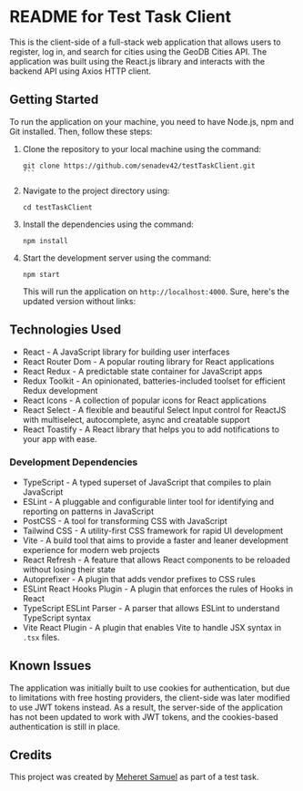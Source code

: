 # README for Test Task Client

This is the client-side of a full-stack web application that allows users to register, log in, and search for cities using the GeoDB Cities API. The application was built using the React.js library and interacts with the backend API using Axios HTTP client.

## Getting Started

To run the application on your machine, you need to have Node.js, npm and Git installed. Then, follow these steps:

1. Clone the repository to your local machine using the command:

   ````
   git clone https://github.com/senadev42/testTaskClient.git
   ```

   ````

2. Navigate to the project directory using:

   ```
   cd testTaskClient
   ```

3. Install the dependencies using the command:

   ```
   npm install
   ```

4. Start the development server using the command:

   ```
   npm start
   ```

   This will run the application on `http://localhost:4000`.
   Sure, here's the updated version without links:

## Technologies Used

- React - A JavaScript library for building user interfaces
- React Router Dom - A popular routing library for React applications
- React Redux - A predictable state container for JavaScript apps
- Redux Toolkit - An opinionated, batteries-included toolset for efficient Redux development
- React Icons - A collection of popular icons for React applications
- React Select - A flexible and beautiful Select Input control for ReactJS with multiselect, autocomplete, async and creatable support
- React Toastify - A React library that helps you to add notifications to your app with ease.

### Development Dependencies

- TypeScript - A typed superset of JavaScript that compiles to plain JavaScript
- ESLint - A pluggable and configurable linter tool for identifying and reporting on patterns in JavaScript
- PostCSS - A tool for transforming CSS with JavaScript
- Tailwind CSS - A utility-first CSS framework for rapid UI development
- Vite - A build tool that aims to provide a faster and leaner development experience for modern web projects
- React Refresh - A feature that allows React components to be reloaded without losing their state
- Autoprefixer - A plugin that adds vendor prefixes to CSS rules
- ESLint React Hooks Plugin - A plugin that enforces the rules of Hooks in React
- TypeScript ESLint Parser - A parser that allows ESLint to understand TypeScript syntax
- Vite React Plugin - A plugin that enables Vite to handle JSX syntax in `.tsx` files.

## Known Issues

The application was initially built to use cookies for authentication, but due to limitations with free hosting providers, the client-side was later modified to use JWT tokens instead. As a result, the server-side of the application has not been updated to work with JWT tokens, and the cookies-based authentication is still in place.

## Credits

This project was created by [Meheret Samuel](https://github.com/senadev42) as part of a test task.

